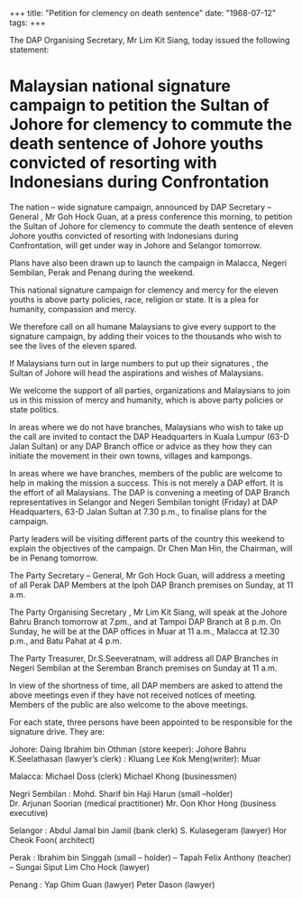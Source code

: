 +++ 
title: "Petition for clemency on death sentence"
date: "1968-07-12"
tags:
+++

The DAP Organising Secretary, Mr Lim Kit Siang, today issued the following statement:

# Malaysian national signature campaign to petition the Sultan of Johore for clemency to commute the death sentence of Johore youths convicted of resorting with Indonesians during Confrontation

The nation – wide signature campaign, announced by DAP Secretary – General , Mr Goh Hock Guan, at a press conference this morning, to petition the Sultan of Johore for clemency to commute the death sentence of eleven Johore youths convicted of resorting with Indonesians during Confrontation, will get under way in Johore and Selangor tomorrow.

Plans have also been drawn up to launch the campaign in Malacca, Negeri Sembilan, Perak and Penang during the weekend.</u>

This national signature campaign for clemency and mercy for the eleven youths is above party policies, race, religion or state. It is a plea for humanity, compassion and mercy.

We therefore call on all humane Malaysians to give every support to the signature campaign, by adding their voices to the thousands who wish to see the lives of the eleven spared.

If Malaysians turn out in large numbers to put up their signatures , the Sultan of Johore will head the aspirations and wishes of Malaysians.

We welcome the support of all parties, organizations and Malaysians to join us in this mission of mercy and humanity, which is above party policies or state politics.

In areas where we do not have branches, Malaysians who wish to take up the call are invited to contact the DAP Headquarters in Kuala Lumpur (63-D Jalan Sultan) or any DAP Branch office or advice as they how they can initiate the movement in their own towns, villages and kampongs.

In areas where we have branches, members of the public are welcome to help in making the mission a success. This is not merely a DAP effort. It is the effort of all Malaysians.
The DAP is convening a meeting of DAP Branch representatives in Selangor and Negeri Sembilan tonight (Friday) at DAP Headquarters, 63-D Jalan Sultan at 7.30 p.m., to finalise plans for the campaign.

Party leaders will be visiting different parts of the country this weekend to explain the objectives of the campaign. Dr Chen Man Hin, the Chairman, will be in Penang tomorrow.

The Party Secretary – General, Mr Goh Hock Guan, will address a meeting of all Perak DAP Members at the Ipoh DAP Branch premises on Sunday, at 11 a.m.

The Party Organising Secretary , Mr Lim Kit Siang, will speak at the Johore Bahru Branch tomorrow at 7.pm., and at Tampoi DAP Branch at 8 p.m. On Sunday, he will be at the DAP offices in Muar at 11 a.m., Malacca at 12.30 p.m., and Batu Pahat at 4 p.m.

The Party Treasurer, Dr.S.Seeveratnam, will address all DAP Branches in Negeri Sembilan at the Seremban Branch premises on Sunday at 11 a.m.

In view of the shortness of time, all DAP members are asked to attend the above meetings even if they have not received notices of meeting. Members of the public are also welcome to the above meetings.

For each state, three persons have been appointed to be responsible for the signature drive. They are: 

Johore: Daing Ibrahim bin Othman (store keeper): Johore Bahru K.Seelathasan (lawyer’s clerk) : Kluang Lee Kok Meng(writer): Muar

Malacca: Michael Doss (clerk)
              Michael Khong (businessmen)

Negri Sembilan : Mohd. Sharif bin Haji Harun (small –holder)	
                         Dr. Arjunan Soorian (medical practitioner)
                         Mr. Oon Khor Hong (business executive)

Selangor : Abdul Jamal bin Jamil (bank clerk)
                S. Kulasegeram (lawyer)
                Hor Cheok Foon( architect)

Perak : Ibrahim bin Singgah (small – holder) – Tapah
            Felix Anthony (teacher) – Sungai Siput 
            Lim Cho Hock (lawyer) 

Penang : Yap Ghim Guan (lawyer) 
              Peter Dason (lawyer)
 
